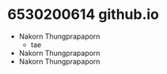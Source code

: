 # 6530200614 github.io

- Nakorn Thungprapaporn
    - tae
- Nakorn Thungprapaporn
- Nakorn Thungprapaporn